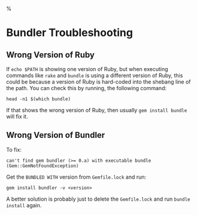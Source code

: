 %

# Bundler Troubleshooting

## Wrong Version of Ruby

If `echo $PATH` is showing one version of Ruby, but when executing commands like `rake` and `bundle` is using a different version of Ruby, this could be because a version of Ruby is hard-coded into the shebang line of the path. You can check this by running, the following command:

    head -n1 $(which bundle)

If that shows the wrong version of Ruby, then usually `gem install bundle` will fix it.

## Wrong Version of Bundler

To fix:

    can't find gem bundler (>= 0.a) with executable bundle (Gem::GemNotFoundException)

Get the `BUNDLED WITH` version from `Gemfile.lock` and run:

    gem install bundler -v <version>

A better solution is probably just to delete the `Gemfile.lock` and run `bundle install` again.
